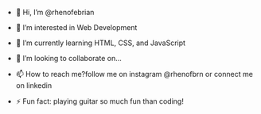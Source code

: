 - 👋 Hi, I’m @rhenofebrian
- 👀 I’m interested in Web Development
- 🌱 I’m currently learning HTML, CSS, and JavaScript
- 💞️ I’m looking to collaborate on...
- 📫 How to reach me?follow me on instagram @rhenofbrn or connect me on linkedin

- ⚡ Fun fact: playing guitar so much fun than coding!

<!---
rhenofebrian/rhenofebrian is a ✨ special ✨ repository because its `README.md` (this file) appears on your GitHub profile.
You can click the Preview link to take a look at your changes.
--->
